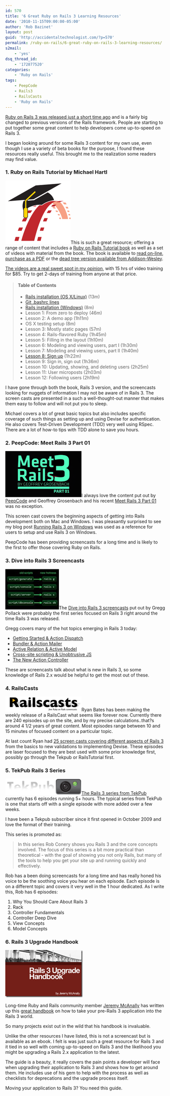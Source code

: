 ```yaml
---
id: 570
title: '6 Great Ruby on Rails 3 Learning Resources'
date: '2010-11-15T09:00:00-05:00'
author: 'Rob Bazinet'
layout: post
guid: 'http://accidentaltechnologist.com/?p=570'
permalink: /ruby-on-rails/6-great-ruby-on-rails-3-learning-resources/
s2mail:
    - 'yes'
dsq_thread_id:
    - '172877520'
categories:
    - 'Ruby on Rails'
tags:
    - PeepCode
    - Rails3
    - RailsCasts
    - 'Ruby on Rails'
---
```


[Ruby on Rails 3 was released just a short time ago](http://weblog.rubyonrails.org/2010/8/29/rails-3-0-it-s-done) and is a fairly big changed to previous versions of the Rails framework. People are starting to put together some great content to help developers come up-to-speed on Rails 3.

I began looking around for some Rails 3 content for my own use, even though I use a variety of beta books for the purpose, I found these resources really useful. This brought me to the realization some readers may find value.

### 1. Ruby on Rails Tutorial by Michael Hartl

[![railstutorial_logo](/assets/img/2010/11/railstutorial_logo_thumb.png "railstutorial_logo")](/assets/img/2010/11/railstutorial_logo.png)This is such a great resource; offering a range of content that includes a [Ruby on Rails Tutorial book](http://railstutorial.org/book) as well as a set of videos with material from the book. The book is available to [read on-line](http://railstutorial.org/book), [purchase as a PDF](http://railstutorial.org/#buy) or the [dead tree version available from Addison-Wesley](http://www.informit.com/store/product.aspx?isbn=0321743121).

[The videos are a real sweet spot in my opinion](http://railstutorial.org/#buy), with 15 hrs of video training for $85. Try to get 2-days of training from anyone at that price.

> #### Table of Contents
> 
> - [Rails installation (OS X/Linux)](http://railstutorial.org/samples?file=rails_installation_mac_os_x_linux.zip) (13m)
> - [Git .bashrc lines](http://railstutorial.org/bashrc)
> - [Rails installation (Windows)](http://railstutorial.org/samples?file=rails_installation_windows.zip) (8m)
> - Lesson 1: From zero to deploy (46m)
> - Lesson 2: A demo app (1h11m)
> - OS X testing setup (8m)
> - Lesson 3: Mostly static pages (57m)
> - Lesson 4: Rails-flavored Ruby (1h45m)
> - Lesson 5: Filling in the layout (1h10m)
> - Lesson 6: Modeling and viewing users, part I (1h30m)
> - Lesson 7: Modeling and viewing users, part II (1h40m)
> - [Lesson 8: Sign up](http://railstutorial.org/samples?file=rails_tutorial_lesson_08.zip) (1h22m)
> - Lesson 9: Sign in, sign out (1h36m)
> - Lesson 10: Updating, showing, and deleting users (2h25m)
> - Lesson 11: User microposts (2h03m)
> - Lesson 12: Following users (2h19m)

I have gone through both the book, Rails 3 version, and the screencasts looking for nuggets of information I may not be aware of in Rails 3. The screen casts are presented in a such a well-thought-out manner that makes them easy to follow and will not put you to sleep.

Michael covers a lot of great basic topics but also includes specific coverage of such things as setting up and using Devise for authentication. He also covers Test-Driven Development (TDD) very well using RSpec. There are a lot of how-to tips with TDD alone to save you hours.

### 2. PeepCode: Meet Rails 3 Part 01

[![meet-rails-3-i](/assets/img/2010/11/meet-rails-3-i2.png "meet-rails-3-i")](http://peepcode.com/products/meet-rails-3-i)I always love the content put out by [PeepCode](http://peepcode.com/) and Geoffrey Grosenbach and his recent [Meet Rails 3 Part 01](http://peepcode.com/products/meet-rails-3-i) was no exception.

This screen cast covers the beginning aspects of getting into Rails development both on Mac and Windows. I was pleasantly surprised to see my blog post [Running Rails 3 on Windows](http://accidentaltechnologist.com/ruby-on-rails/running-rails-3-on-windows/) was used as a reference for users to setup and use Rails 3 on Windows.

PeepCode has been providing screencasts for a long time and is likely to the first to offer those covering Ruby on Rails.

### 3. Dive into Rails 3 Screencasts

[![Episode1](/assets/img/2010/11/Episode11.jpg "Episode1")](http://rubyonrails.org/screencasts/rails3/)The [Dive into Rails 3 screencasts](http://rubyonrails.org/screencasts/rails3/) put out by Gregg Pollack were probably the first series focused on Rails 3 right around the time Rails 3 was released.

Gregg covers many of the hot topics emerging in Rails 3 today:

- [Getting Started &amp; Action Dispatch](http://rubyonrails.org/screencasts/rails3/getting-started-action-dispatch)
- [Bundler &amp; Action Mailer](http://rubyonrails.org/screencasts/rails3/bundler-action-mailer)
- [Active Relation &amp; Active Model](http://rubyonrails.org/screencasts/rails3/active-relation-active-model)
- [Cross-site scripting &amp; Unobtrusive JS](http://rubyonrails.org/screencasts/rails3/xss-ujs)
- [The New Action Controller](http://rubyonrails.org/screencasts/rails3/action-controller)
 
These are screencasts talk about what is new in Rails 3, so some knowledge of Rails 2.x would be helpful to get the most out of these.

### 4. RailsCasts

[![railscasts_logo](/assets/img/2010/11/railscasts_logo1.png "railscasts_logo")](http://railscasts.com/)Ryan Bates has been making the weekly release of a RailsCast what seems like forever now. Currently there are 240 episodes up on the site, and by my precise calculations..that?s around 4 1/2 years of great content. Most episodes range between 10 and 15 minutes of focused content on a particular topic.

At last count Ryan had [25 screen casts covering different aspects of Rails 3](http://railscasts.com/tags/27) from the basics to new validations to implementing Devise. These episodes are laser focused to they are best used with some prior knowledge first, possibly go through the Tekpub or RailsTutorial first.

### 5. TekPub Rails 3 Series

[![tekpub_logo_sm](/assets/img/2010/11/tekpub_logo_sm.png "tekpub_logo_sm")The Rails 3 series from TekPub](http://tekpub.com/production/rails3) currently has 6 episodes running 5+ hours. The typical series from TekPub is one that starts off with a single episode with more added over a few weeks.

I have been a Tekpub subscriber since it first opened in October 2009 and love the format of their training.

This series is promoted as:

> In this series Rob Conery shows you Rails 3 and the core concepts involved. The focus of this series is a bit more practical than theoretical - with the goal of showing you not only Rails, but many of the tools to help you get your site up and running quickly and effectively.

Rob has a been doing screencasts for a long time and has really honed his voice to be the soothing voice you hear on each episode. Each episode is on a different topic and covers it very well in the 1 hour dedicated. As I write this, Rob has 6 episodes:

1. Why You Should Care About Rails 3
2. Rack
3. Controller Fundamentals
4. Controller Deep Dive
5. View Concepts
6. Model Concepts
 
### 6. Rails 3 Upgrade Handbook

[![rails-3-upgrade-handbook-pdf](/assets/img/2010/11/rails-3-upgrade-handbook-pdf.png "rails-3-upgrade-handbook-pdf")](http://www.railsupgradehandbook.com/)

Long-time Ruby and Rails community member [Jeremy McAnally](http://omgbloglol.com/) has written up this [great handbook](http://www.railsupgradehandbook.com/) on how to take your pre-Rails 3 application into the Rails 3 world.

So many projects exist out in the wild that his handbook is invaluable.

Unlike the other resources I have listed, this is not a screencast but is available as an ebook. I felt is was just such a great resource for Rails 3 and it tied in so well with coming up-to-speed on Rails 3 and the likelihood you might be upgrading a Rails 2.x application to the latest.

The guide is a beauty, it really covers the pain points a developer will face when upgrading their application to Rails 3 and shows how to get around them. He includes use of his gem to help with the process as well as checklists for deprecations and the upgrade process itself.

Moving your application to Rails 3? You need this guide.